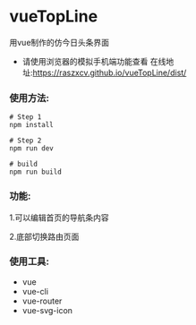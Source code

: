 # vueTopLine
用vue制作的仿今日头条界面
* 请使用浏览器的模拟手机端功能查看 在线地址:https://raszxcv.github.io/vueTopLine/dist/

### 使用方法:
```
# Step 1
npm install

# Step 2
npm run dev

# build
npm run build
```

### 功能:
1.可以编辑首页的导航条内容

2.底部切换路由页面


### 使用工具:
* vue
* vue-cli
* vue-router
* vue-svg-icon